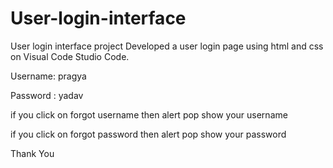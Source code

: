 # User-login-interface
User login interface project
Developed a user login page using html and css on Visual Code
Studio Code.


Username: pragya

Password : yadav


if you click on forgot username then alert pop show your username


if you click on forgot password then alert pop show your password

Thank You
